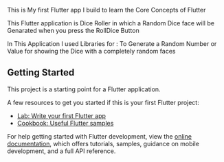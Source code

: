 This is My first Flutter app I build to learn the Core Concepts of Flutter

This Flutter application is Dice Roller in which a Random Dice face will be Genarated when you press the RollDice Button

In This Application I used Libraries for :
To Generate a Random Number or Value for showing the Dice with a completely random faces

## Getting Started

This project is a starting point for a Flutter application.

A few resources to get you started if this is your first Flutter project:

- [Lab: Write your first Flutter app](https://docs.flutter.dev/get-started/codelab)
- [Cookbook: Useful Flutter samples](https://docs.flutter.dev/cookbook)

For help getting started with Flutter development, view the
[online documentation](https://docs.flutter.dev/), which offers tutorials,
samples, guidance on mobile development, and a full API reference.
